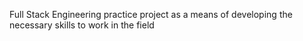 Full Stack Engineering practice project as a means of developing the necessary
skills to work in the field  